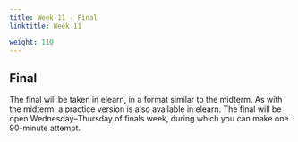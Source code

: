 ```yaml
---
title: Week 11 - Final
linktitle: Week 11

weight: 110
---
```


## Final

The final will be taken in elearn, in a format similar to the midterm. As
with the midterm, a practice version is also available in elearn. The
final will be open Wednesday–Thursday of finals week, during which
you can make one 90-minute attempt.
